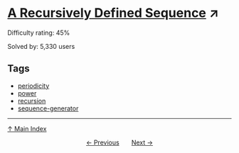 # [A Recursively Defined Sequence](https://projecteuler.net/problem=197) ↗️

Difficulty rating: 45%

Solved by: 5,330 users
## Tags

- [periodicity](../tags/periodicity.md)
- [power](../tags/power.md)
- [recursion](../tags/recursion.md)
- [sequence-generator](../tags/sequence-generator.md)



---

[↑ Main Index](../README.md)


<div align=center><a href='196.md'>← Previous</a> &nbsp;&nbsp; &nbsp;&nbsp;  <a href='198.md'>Next →</a></div>
